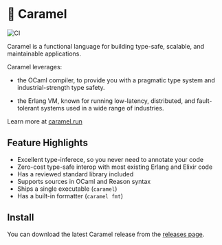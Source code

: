 # :candy: Caramel

![CI](https://github.com/AbstractMachinesLab/caramel/workflows/CI/badge.svg)

Caramel is a functional language for building type-safe, scalable, and
maintainable applications.

Caramel leverages:

* the OCaml compiler, to provide you with a pragmatic type system and
  industrial-strength type safety.

* the Erlang VM, known for running low-latency, distributed, and fault-tolerant
  systems used in a wide range of industries.

Learn more at [caramel.run](https://caramel.run)

## Feature Highlights

* Excellent type-inferece, so you never need to annotate your code
* Zero-cost type-safe interop with most existing Erlang and Elixir code
* Has a reviewed standard library included
* Supports sources in OCaml and Reason syntax
* Ships a single executable (`caramel`)
* Has a built-in formatter (`caramel fmt`)

## Install

You can download the latest Caramel release from the [releases
page](https://github.com/AbstractMachinesLab/caramel/releases).
